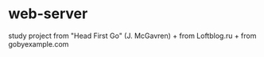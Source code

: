 # web-server
study project from "Head First Go" (J. McGavren) + from Loftblog.ru + from gobyexample.com
